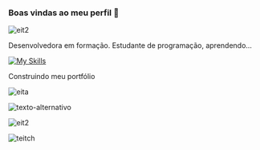 
### Boas vindas ao meu perfil 🌺

![eit2](https://media.discordapp.net/attachments/734728994842345545/1269428122202279947/k3lqdl.png?ex=673b1cd1&is=6739cb51&hm=10ebbac01d8fc0c687d2856838bcfa1713cbfb3e21ed437dd85d0c9f511f9bfd&=&format=webp&quality=lossless)

Desenvolvedora em formação.
Estudante de programação, aprendendo...

[![My Skills](https://skillicons.dev/icons?i=js,html,css,java,js,lua)](https://skillicons.dev)

Construindo meu portfólio

![eita](https://media.discordapp.net/attachments/734728994842345545/1207065306447609936/tumblr_6332acd5cf08f5720668fc666694b47c_61c7d42a_640.png?ex=673ba7ab&is=673a562b&hm=327b8ba9578cc5d498e05836ed664f4f225104931443b00253d2f33c2a614312&=&format=webp&quality=lossless)

![texto-alternativo](https://i.pinimg.com/736x/7b/3a/03/7b3a03ed1086dd10f0d0ce035ba14851.jpg)

![eit2](https://media.discordapp.net/attachments/734728994842345545/1269428122202279947/k3lqdl.png?ex=673b1cd1&is=6739cb51&hm=10ebbac01d8fc0c687d2856838bcfa1713cbfb3e21ed437dd85d0c9f511f9bfd&=&format=webp&quality=lossless)

![teitch](https://img.shields.io/badge/Twitch-9146FF?style=for-the-badge&logo=twitch&logoColor=white)
